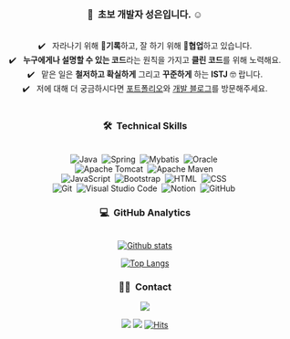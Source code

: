 
<div align="center">
  
 
  
  ### 👋&nbsp; 초보 개발자 성은입니다. ☺️
  \
  ✔️ &nbsp; 자라나기 위해  📝**기록**하고, 잘 하기 위해 🧩**협업**하고 있습니다.\
  ✔️ &nbsp; **누구에게나 설명할 수 있는 코드**라는 원칙을 가지고 **클린 코드**를 위해 노력해요.\
  ✔️ &nbsp; 맡은 일은 **철저하고 확실하게** 그리고 **꾸준하게** 하는 **ISTJ** 🤓 랍니다.\
  ✔️ &nbsp; 저에 대해 더 궁금하시다면  <a href="https://seongeun-it.oopy.io/">포트폴리오</a>와 <a href="https://seongeun-it.tistory.com/">개발 블로그</a>를 방문해주세요.
  <br><br>
  
  ### 🛠 &nbsp;Technical Skills
  \
  ![Java](https://img.shields.io/badge/-Java-007396?style=flat-square&logo=java&logoColor=white)&nbsp;
  ![Spring](https://img.shields.io/badge/-Spring-6DB33F?style=flat-square&logo=spring&logoColor=white)&nbsp;
  ![Mybatis](https://img.shields.io/badge/-Mybatis-000000?style=flat-square&logo=mybatis&logoColor=white)&nbsp;
  ![Oracle](https://img.shields.io/badge/-Oracle-F80000?style=flat-square&logo=oracle&logoColor=white)&nbsp;\
  ![Apache Tomcat](https://img.shields.io/badge/-Apache_Tomcat-F8DC75?style=flat-square&logo=apacheTomcat&logoColor=white)&nbsp;
  ![Apache Maven](https://img.shields.io/badge/-Apache_Maven-C71A36?style=flat-square&logo=apacheMaven&logoColor=white)&nbsp;\
  ![JavaScript](https://img.shields.io/badge/-JavaScript-F7DF1E?style=flat-square&logo=javascript&logoColor=white)&nbsp;
  ![Bootstrap](https://img.shields.io/badge/-Bootstrap-7952B3?style=flat-square&logo=bootstrap&logoColor=white)&nbsp;
  ![HTML](https://img.shields.io/badge/-HTML-E34F26?style=flat-square&logo=HTML5&logoColor=white)&nbsp;
  ![CSS](https://img.shields.io/badge/-CSS-1572B6?style=flat-square&logo=CSS3&logoColor=white)&nbsp;\
  ![Git](https://img.shields.io/badge/-Git-F05032?style=flat-square&logo=git&logoColor=white)&nbsp;
  ![Visual Studio Code](https://img.shields.io/badge/-Visual%20Studio%20Code-007ACC?style=flat-square&logo=visual-studio-code&logoColor=white)&nbsp;
  ![Notion](https://img.shields.io/badge/-Notion-181717?style=flat-square&logo=github)&nbsp;
  ![GitHub](https://img.shields.io/badge/-GitHub-181717?style=flat-square&logo=github)&nbsp;


  
  ### 💻 &nbsp;GitHub Analytics
  \
  [![Github stats](https://github-readme-stats.vercel.app/api?username=seongit&show_icons=true&include_all_commits=true)](https://github.com/seongit/github-readme-stats)
 
  [![Top Langs](https://github-readme-stats.vercel.app/api/top-langs/?username=seongit&layout=compact)](https://github.com/seongit/github-readme-stats)

  ### 🤝🏻 &nbsp;Contact
  <a href="mailto:dev.seongeun@gmail.com" target="_blank"><img src="https://img.shields.io/badge/-dev.seongeun@gmail.com-EA4335?style=flat-square&logo=Gmail&logoColor=white"/></a>

  
<a href="https://seongeun-it.oopy.io/" target="_blank"><img src="https://img.shields.io/badge/Porfoilo-web-green"/></a>
<a href="https://www.notion.so/Hello-World-79d3e6f8ae4a47638e92caff7d80906d" target="_blank"><img src="https://img.shields.io/badge/Porfoilo-Docs-white"/></a>
[![Hits](https://hits.seeyoufarm.com/api/count/incr/badge.svg?url=https%3A%2F%2Fgithub.com%2Fseongit&count_bg=%23F7DF1E&title_bg=%23555555&icon=&icon_color=%236B6060&title=hits&edge_flat=true)](https://hits.seeyoufarm.com)

</div>
